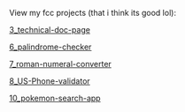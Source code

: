 View my fcc projects (that i think its good lol): 

<a href="https://htmlpreview.github.io/?https://github.com/kevokt/personal-fcc-project/blob/main/3_technical-doc-page/index.html
" target="_blank">3_technical-doc-page</a>

<a href="https://htmlpreview.github.io/?https://github.com/kevokt/personal-fcc-project/blob/main/6_palindrome-checker/index.html" target="_blank">6_palindrome-checker</a>


<a href="https://htmlpreview.github.io/?https://github.com/kevokt/personal-fcc-project/blob/main/7_roman-numeral-converter/index.html" target="_blank">7_roman-numeral-converter</a>


<a href="https://htmlpreview.github.io/?https://github.com/kevokt/personal-fcc-project/blob/main/8_US-phone-validator/index.html" target="_blank">8_US-Phone-validator</a>

<a href="https://htmlpreview.github.io/?https://github.com/kevokt/personal-fcc-project/blob/main/10_pokemon_search_app/index.html" target="_blank">10_pokemon-search-app</a>
